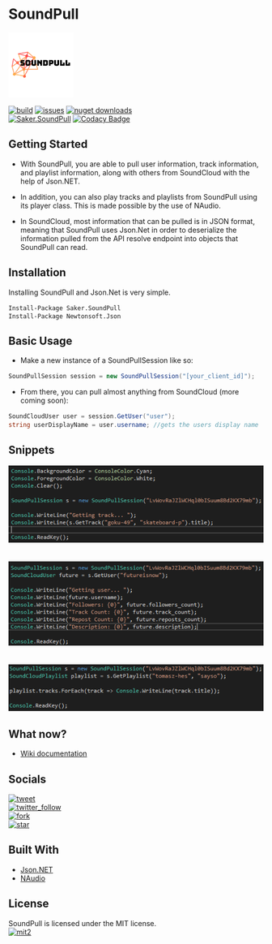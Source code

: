 # SoundPull
<img src="logo.png" width="128" height="128"/>

[![build](https://img.shields.io/appveyor/ci/sakertooth/soundpull.svg)](https://ci.appveyor.com/project/sakertooth/soundpull)
[![issues](https://img.shields.io/github/issues/sakertooth/soundpull.svg)](https://github.com/sakertooth/SoundPull/issues)
[![nuget downloads](https://img.shields.io/nuget/dt/Saker.SoundPull.svg)](https://www.nuget.org/packages/Saker.SoundPull/)
\
[![Saker.SoundPull](https://img.shields.io/nuget/v/Saker.SoundPull.svg)](https://www.nuget.org/packages/Saker.SoundPull/)
[![Codacy Badge](https://api.codacy.com/project/badge/Grade/2116a4e0e7544663bb8c397fa2505d37)](https://www.codacy.com/app/sakertooth/SoundPull?utm_source=github.com&amp;utm_medium=referral&amp;utm_content=sakertooth/SoundPull&amp;utm_campaign=Badge_Grade)

## Getting Started
* With SoundPull, you are able to pull user information, track information, and playlist information, along with others from SoundCloud with the help of Json.NET.

* In addition, you can also play tracks and playlists from SoundPull using its player class. This is made possible by the use of NAudio.

* In SoundCloud, most information that can be pulled is in JSON format, meaning that SoundPull uses Json.Net in order to deserialize the information pulled from the API resolve endpoint into objects that SoundPull can read. 

## Installation

Installing SoundPull and Json.Net is very simple.

```
Install-Package Saker.SoundPull
Install-Package Newtonsoft.Json
```

## Basic Usage

* Make a new instance of a SoundPullSession like so:
```c#
SoundPullSession session = new SoundPullSession("[your_client_id]");
```

* From there, you can pull almost anything from SoundCloud (more coming soon):
```c#
SoundCloudUser user = session.GetUser("user");
string userDisplayName = user.username; //gets the users display name
```

## Snippets
![tracksnippet](https://github.com/sakertooth/SoundPull/blob/master/snippets/SoundPull/tracksnippet.PNG)
\
\
\
![usersnippet](https://github.com/sakertooth/SoundPull/blob/master/snippets/SoundPull/usersnippet.PNG)
\
\
\
![usersnippet](https://github.com/sakertooth/SoundPull/blob/master/snippets/SoundPull/playlistsnippet.PNG)

## What now?
* [Wiki documentation](https://github.com/sakertooth/SoundPull/wiki/1.-Getting-Started)

## Socials
[![tweet](https://img.shields.io/twitter/url/https/sakertooth.svg?style=social)](https://twitter.com/intent/tweet?via=SakerTooth)
\
[![twitter_follow](https://img.shields.io/twitter/follow/sakertooth.svg?style=social)](https://twitter.com/intent/follow?screen_name=SakerTooth)
\
[![fork](https://img.shields.io/github/forks/sakertooth/SoundPull.svg?style=social)](https://github.com/sakertooth/SoundPull/fork)
\
[![star](https://img.shields.io/github/stars/sakertooth/SoundPull.svg?style=social)](https://github.com/sakertooth/SoundPull)

## Built With
* [Json.NET](https://github.com/JamesNK/Newtonsoft.Json)
* [NAudio](https://github.com/naudio/NAudio)

## License
SoundPull is licensed under the MIT license.
\
[![mit2](https://img.shields.io/github/license/sakertooth/SoundPull.svg)](https://github.com/sakertooth/SoundPull/blob/master/LICENSE)
